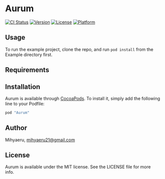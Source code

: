 # Aurum

[![CI Status](http://img.shields.io/travis/Mihyaeru/Aurum.svg?style=flat)](https://travis-ci.org/Mihyaeru/Aurum)
[![Version](https://img.shields.io/cocoapods/v/Aurum.svg?style=flat)](http://cocoapods.org/pods/Aurum)
[![License](https://img.shields.io/cocoapods/l/Aurum.svg?style=flat)](http://cocoapods.org/pods/Aurum)
[![Platform](https://img.shields.io/cocoapods/p/Aurum.svg?style=flat)](http://cocoapods.org/pods/Aurum)

## Usage

To run the example project, clone the repo, and run `pod install` from the Example directory first.

## Requirements

## Installation

Aurum is available through [CocoaPods](http://cocoapods.org). To install
it, simply add the following line to your Podfile:

```ruby
pod "Aurum"
```

## Author

Mihyaeru, mihyaeru21@gmail.com

## License

Aurum is available under the MIT license. See the LICENSE file for more info.
